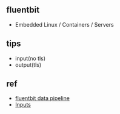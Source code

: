 ## fluentbit
+ Embedded Linux / Containers / Servers

## tips
+ input(no tls)
+ output(tls)

## ref

+ [fluentbit data pipeline](https://docs.fluentbit.io/manual/concepts/data-pipeline/input)
+ [Inputs](https://docs.fluentbit.io/manual/pipeline/inputs)